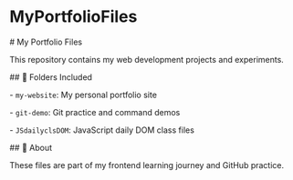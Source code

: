 # MyPortfolioFiles



\# My Portfolio Files



This repository contains my web development projects and experiments.



\## 📁 Folders Included



\- `my-website`: My personal portfolio site

\- `git-demo`: Git practice and command demos

\- `JSdailyclsDOM`: JavaScript daily DOM class files



\## 📌 About



These files are part of my frontend learning journey and GitHub practice.



